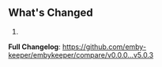 ## What's Changed

1.

**Full Changelog**: https://github.com/emby-keeper/embykeeper/compare/v0.0.0...v5.0.3
